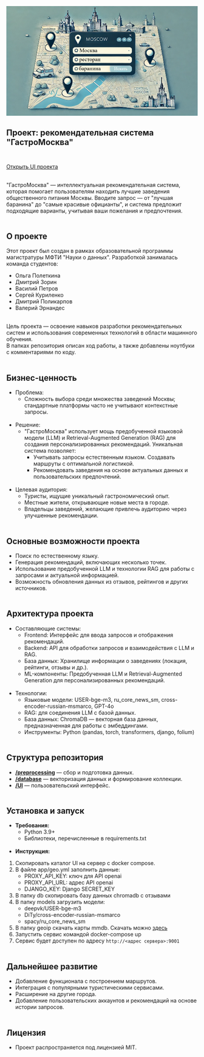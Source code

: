 ![Alt текст](./media/head.png)
## Проект: рекомендательная система "ГастроМосква"<br><br>

[Открыть UI проекта](http://62.84.125.214:8080//)<br><br>

"ГастроМосква" — интеллектуальная рекомендательная система, которая помогает пользователям находить лучшие заведения общественного питания Москвы. Вводите запрос — от "лучшая баранина" до "самые красивые официанты", и система предложит подходящие варианты, учитывая ваши пожелания и предпочтения.<br><br>
## О проекте
Этот проект был создан в рамках образовательной программы магистратуры МФТИ "Науки о данных". Разработкой занималась команда студентов:<br>
- Ольга Полеткина 
- Дмитрий Зорин  
- Василий Петров 
- Сергей Куриленко
- Дмитрий Поликарпов 
- Валерий Эрнандес <br><br>

Цель проекта — освоение навыков разработки рекомендательных систем и использования современных технологий в области машинного обучения.<br>
В папках репозитория описан ход работы, а также добавлены ноутбуки с комментариями по коду.<br><br>
## Бизнес-ценность
- Проблема:<br>
    - Сложность выбора среди множества заведений Москвы; стандартные платформы часто не учитывают контекстные запросы.<br><br>
- Решение:<br>
    - "ГастроМосква" использует мощь предобученной языковой модели (LLM) и Retrieval-Augmented Generation (RAG) для создания персонализированных рекомендаций. Уникальная система позволяет:
        - Учитывать запросы естественным языком. Создавать маршруты с оптимальной логистикой.
        - Рекомендовать заведения на основе актуальных данных и пользовательских предпочтений.<br><br>
- Целевая аудитория:
    - Туристы, ищущие уникальный гастрономический опыт.
    - Местные жители, открывающие новые места в городе.
    - Владельцы заведений, желающие привлечь аудиторию через улучшенные рекомендации.<br><br>
## Основные возможности проекта
- Поиск по естественному языку.
- Генерация рекомендаций, включающих несколько точек.
- Использование предобученной LLM и технологии RAG для работы с запросами и актуальной информацией.
- Возможность обновления данных из отзывов, рейтингов и других источников.<br><br>
## Архитектура проекта
- Составляющие системы:
    - Frontend: Интерфейс для ввода запросов и отображения рекомендаций.
    - Backend: API для обработки запросов и взаимодействия с LLM и RAG.
    - База данных: Хранилище информации о заведениях (локация, рейтинги, отзывы и др.).
    - ML-компоненты: Предобученная LLM и Retrieval-Augmented Generation для персонализированных рекомендаций.<br><br>
- Технологии:
    - Языковые модели: USER-bge-m3, ru_core_news_sm, cross-encoder-russian-msmarco, GPT-4o
    - RAG: для соединения LLM с базой данных.
    - База данных: ChromaDB — векторная база данных, предназначенная для работы с эмбеддингами.
    - Инструменты: Python (pandas, torch, transformers, django, folium)<br><br>
## Структура репозитория
- [**/preprocessing**](./preprocessing) — сбор и подготовка данных.
- [**/database**](./database) — векторизация данных и формирование коллекции.
- [**/UI**](./UI) — пользовательский интерфейс.<br><br>
## Установка и запуск
- **Требования:**
    - Python 3.9+
    - Библиотеки, перечисленные в requirements.txt<br><br>
- **Инструкция:**
1. Скопировать каталог UI на сервер с docker compose.
2. В файле app/geo.yml заполнить данные:
    - PROXY_API_KEY: ключ для API openai
    - PROXY_API_URL: адрес API openai
    - DJANGO_KEY: Django SECRET_KEY
3. В папку db скопировать базу данных chromadb c отзывами
4. В папку models загрузить модели:
    - deepvk/USER-bge-m3
    - DiTy/cross-encoder-russian-msmarco
    - spacy/ru_core_news_sm
5. В папку geoip скачать карты mmdb. Скачать можно [здесь](https://github.com/P3TERX/GeoLite.mmdb)
6. Запустить сервис командой docker-compose up
7. Сервис будет доступен по адресу `http://<адрес сервера>:9001`<br><br>
## Дальнейшее развитие
- Добавление функционала с построением маршрутов.
- Интеграция с популярными туристическими сервисами.
- Расширение на другие города.
- Добавление пользовательских аккаунтов и рекомендаций на основе истории запросов.<br><br>
## Лицензия
- Проект распространяется под лицензией MIT.